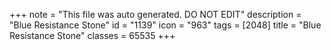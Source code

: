 +++
note = "This file was auto generated. DO NOT EDIT"
description = "Blue Resistance Stone"
id = "1139"
icon = "963"
tags = [2048]
title = "Blue Resistance Stone"
classes = 65535
+++

